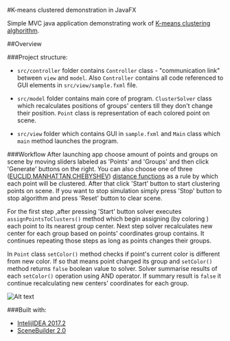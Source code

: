 #K-means clustered demonstration in JavaFX

Simple MVC java application demonstrating work of [K-means clustering alghorithm](https://en.wikipedia.org/wiki/K-means_clustering).

##Overview

###Project structure:

   - `src/controller` folder contains `Controller` class -  "communication link" between `view` and `model`.
   Also `Controller` contains all code referenced to GUI elements in `src/view/sample.fxml` file.
   
   - `src/model` folder contains main core of program. `ClusterSolver` class which recalculates positions of groups' centers till they don't change their position.
   `Point` class is representation of each colored point on scene.
   
   - `src/view` folder which contains GUI in `sample.fxml` and `Main` class which `main` method launches the program.
 

###Workflow
After launching app choose amount of points and groups on scene by moving sliders labeled as 'Points' and 'Groups' and then click 'Generate' buttons on the right. You can also choose one of three ([EUCLID](https://en.wikipedia.org/wiki/Euclidean_distance),[MANHATTAN](https://en.wiktionary.org/wiki/Manhattan_distance),[CHEBYSHEV](https://en.wikipedia.org/wiki/Chebyshev_distance)) [distance functions](https://en.wikipedia.org/wiki/Metric_(mathematics)) as a rule by which each point will be clustered.
After that click 'Start' button to start clustering points on scene. If you want to stop simulation simply press 'Stop' button to stop algorithm and press 'Reset' button
to clear scene.

For the first step ,after pressing 'Start' button solver executes `assignPointsToClusters()` method which begin assigning (by coloring ) each point to its nearest group center. Next step solver recalculates new center for each group based on points' coordinates group contains. It continues repeating those steps as long as points changes their groups.

In `Point` class `setColor()` method checks if point's current color is different from new color. If so that means point changed its group and `setColor()` method returns `false` boolean value to solver. Solver summarise results of each `setColor()` operation using AND operator. If summary result is `false` it continue recalculating new centers' coordinates for each group.

![Alt text](https://media.giphy.com/media/3ov9jSvhrfzkVGNDAQ/giphy.gif)

###Built with:
    
   - [IntelijIDEA 2017.2](https://www.jetbrains.com/idea/)
   - [SceneBuilder 2.0](http://www.oracle.com/technetwork/java/javase/downloads/sb2download-2177776.html)